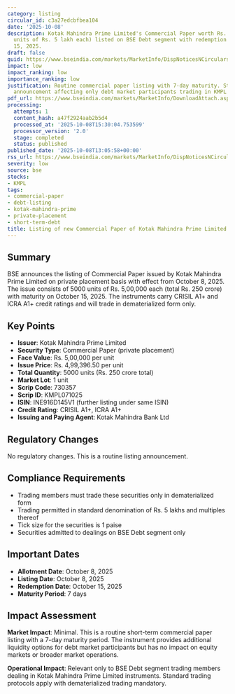 ```yaml
---
category: listing
circular_id: c3a27edcbfbea104
date: '2025-10-08'
description: Kotak Mahindra Prime Limited's Commercial Paper worth Rs. 250 crore (5000
  units of Rs. 5 lakh each) listed on BSE Debt segment with redemption on October
  15, 2025.
draft: false
guid: https://www.bseindia.com/markets/MarketInfo/DispNoticesNCirculars.aspx?Noticeid={98908051-6B13-4860-9B85-AF2CA23F1690}&noticeno=20251008-48&dt=10/08/2025&icount=48&totcount=62&flag=0
impact: low
impact_ranking: low
importance_ranking: low
justification: Routine commercial paper listing with 7-day maturity. Standard operational
  announcement affecting only debt market participants trading in KMPL instruments.
pdf_url: https://www.bseindia.com/markets/MarketInfo/DownloadAttach.aspx?id=20251008-48&attachedId=
processing:
  attempts: 1
  content_hash: a47f2924aab2b5d4
  processed_at: '2025-10-08T15:30:04.753599'
  processor_version: '2.0'
  stage: completed
  status: published
published_date: '2025-10-08T13:05:58+00:00'
rss_url: https://www.bseindia.com/markets/MarketInfo/DispNoticesNCirculars.aspx?Noticeid={98908051-6B13-4860-9B85-AF2CA23F1690}&noticeno=20251008-48&dt=10/08/2025&icount=48&totcount=62&flag=0
severity: low
source: bse
stocks:
- KMPL
tags:
- commercial-paper
- debt-listing
- kotak-mahindra-prime
- private-placement
- short-term-debt
title: Listing of new Commercial Paper of Kotak Mahindra Prime Limited
---
```


## Summary

BSE announces the listing of Commercial Paper issued by Kotak Mahindra Prime Limited on private placement basis with effect from October 8, 2025. The issue consists of 5000 units of Rs. 5,00,000 each (total Rs. 250 crore) with maturity on October 15, 2025. The instruments carry CRISIL A1+ and ICRA A1+ credit ratings and will trade in dematerialized form only.

## Key Points

- **Issuer**: Kotak Mahindra Prime Limited
- **Security Type**: Commercial Paper (private placement)
- **Face Value**: Rs. 5,00,000 per unit
- **Issue Price**: Rs. 4,99,396.50 per unit
- **Total Quantity**: 5000 units (Rs. 250 crore total)
- **Market Lot**: 1 unit
- **Scrip Code**: 730357
- **Scrip ID**: KMPL071025
- **ISIN**: INE916D145V1 (further listing under same ISIN)
- **Credit Rating**: CRISIL A1+, ICRA A1+
- **Issuing and Paying Agent**: Kotak Mahindra Bank Ltd

## Regulatory Changes

No regulatory changes. This is a routine listing announcement.

## Compliance Requirements

- Trading members must trade these securities only in dematerialized form
- Trading permitted in standard denomination of Rs. 5 lakhs and multiples thereof
- Tick size for the securities is 1 paise
- Securities admitted to dealings on BSE Debt segment only

## Important Dates

- **Allotment Date**: October 8, 2025
- **Listing Date**: October 8, 2025
- **Redemption Date**: October 15, 2025
- **Maturity Period**: 7 days

## Impact Assessment

**Market Impact**: Minimal. This is a routine short-term commercial paper listing with a 7-day maturity period. The instrument provides additional liquidity options for debt market participants but has no impact on equity markets or broader market operations.

**Operational Impact**: Relevant only to BSE Debt segment trading members dealing in Kotak Mahindra Prime Limited instruments. Standard trading protocols apply with dematerialized trading mandatory.